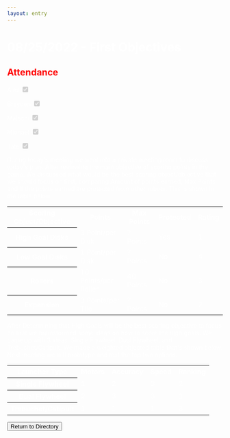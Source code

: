 ```yaml
---
layout: entry
---
```

<h1> <span style="color:white">08/25/2022 - First Objectives</span> </h1>

<h2 class="attendance"> <span style="color:red"> Attendance</span> </h2>

<p> </p>

<label class="container" style="color:white">Alex
  <input type="checkbox" disabled checked="checked">
  <span class="checkmark"></span>
</label>

<label class="container" style="color:white">Brayden
  <input type="checkbox" disabled checked="checked">
  <span class="checkmark"></span>
</label>

<label class="container" style="color:white">Malachi
  <input type="checkbox" disabled checked="checked">
  <span class="checkmark"></span>
</label>

<label class="container" style="color:white">Michael
  <input type="checkbox" disabled checked="checked">
  <span class="checkmark"></span>
</label>

<label class="container" style="color:white">Tate
  <input type="checkbox" disabled checked="checked">
  <span class="checkmark"></span>
</label>
<p style="color:white">During today's meeting we went into a private meeting room to discuss today's plan. After reviewing the main objective of scoring points in the game. We discussed what would be the best scoring object/objective that we should focus on first, comparing Amount of points earned, Max Points and If the points earned are protected from other robots. This is shown in the table below</p>
<table style="color:white">
  <tr>
    <th style="color:white">Scoring Object/Objective</th>
    <th style="color:white">Points</th>
    <th style="color:white">Max Points</th>
    <th style="color:white">Protected</th>
    <th style="color:white">Rating</th>
  </tr>
  <tr>
    <th style="color:white">High Goal Disks</th>
    <td>3 Point/per Disk</td>
    <td>? Points</td>
    <td>Yes</td>
    <td>1</td>
  </tr>
  <tr>
    <th style="color:white">Low Goal Disks</th>
    <td>1 Point/per Disk</td>
    <td>? Points</td>
    <td>No</td>
    <td>4</td>
  </tr>
  <tr>
    <th style="color:white">Rollers</th>
    <td>10 Points/per Roller</td>
    <td>40 Points</td>
    <td>No</td>
    <td>3</td>
  </tr>
    <th style="color:white">Expansion</th>
    <td>3 Points/per Tile</td>
    <td>? Points</td>
    <td>No</td>
    <td>2</td>
  </table>

<p style="color:white">After Determining that High Goals will be the best scoring objective to focus on first we brainstormed some ideas on how to score the high goals. We came up with 3 ideas. Single Flywheel, Dual Flywheel, and Trebuchet/Catipult. We made a weighted objected table that's shown below. Next meeting we will prototype and test the top two options.</p>

<table style="color:white">
    <tr>
        <th style="color:white">Launcher Type</th>
        <th style="color:white">Motors</th>
        <th style="color:white">Accuracy</th>
        <th style="color:white">Speed</th>
        <th style="color:white">Ranking</th>
    </tr>
    <tr>
        <th style="color:white">Single Flywheel</th>
        <td>1</td>
        <td>2</td>
        <td>3</td>
        <td>2</td>
    </tr>
    <tr>
        <th style="color:white">Dual Flywheel</th>
        <td>2</td>
        <td>3</td>
        <td>3</td>
        <td>1</td>
    </tr>
    <tr>
        <th style="color:white"><s>Trebuchet/Catipult</s></th>
        <td>1</td>
        <td>1</td>
        <td>1</td>
        <td>3</td>
    </tr>
</table>

<a href="https://robotics.oavr.net/Directory">
<button class="return" type="button">Return to Directory</button>
</a>
